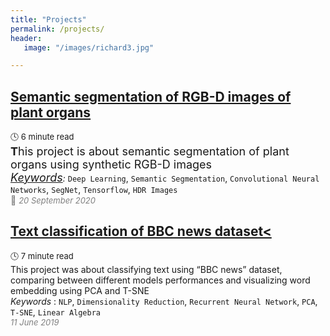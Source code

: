 ```yaml
---
title: "Projects"
permalink: /projects/
header:
   image: "/images/richard3.jpg"

---
```

## [Semantic segmentation of RGB-D images of plant organs](https://alpharouk.github.io/semantic-segmentation-of-plants-with-segnet/)
<font size="2">:clock4: 6 minute read</font>  
  **<font size="4">T</font>**<font size="4">his project is about semantic segmentation of plant organs using synthetic RGB-D images</font>  
*<u><font size="4">Keywords</font></u>:* `Deep Learning`, `Semantic Segmentation`, `Convolutional Neural Networks`, `SegNet`, `Tensorflow`, `HDR Images`  
<span style="color:grey">:date: *<font size="2">20 September 2020</font>*</span>

## [Text classification of BBC news dataset<](https://alpharouk.github.io/nlp-project/)
<font size="2">:clock4: 7 minute read</font>  
This project was about classifying text using “BBC news” dataset, comparing between different models performances and visualizing word embedding using PCA and T-SNE  
*Keywords* : `NLP`, `Dimensionality Reduction`, `Recurrent Neural Network`, `PCA`, `T-SNE`, `Linear Algebra`  
<span style="color:grey">*<font size="2">11 June 2019</font>*</span>
